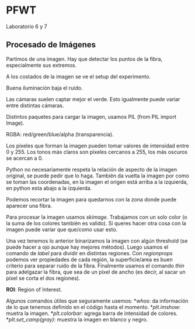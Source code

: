 # PFWT
Laboratorio 6 y 7

## Procesado de Imágenes
Partimos de una imagen. Hay que detectar los puntos de la fibra, especialmente sus extremos.

A los costados de la imagen se ve el setup del experimento.

Buena iluminación baja el ruido.

Las cámaras suelen captar mejor el verde. Esto igualmente puede variar entre distintas cámaras.

Distintos paquetes para cargar la imagen, usamos PIL (from PIL import Image).

RGBA: red/green/blue/alpha (transparencia).

Los píxeles que forman la imagen pueden tomar valores de intensidad entre 0 y 255. Los tonos más claros son píxeles cercanos a 255, los más oscuros se acercan a 0.

Python no necesariamente respeta la relación de aspecto de la imagen original, se puede pedir que lo haga. También da vuelta la imagen por como se toman las coordenadas, en la imagen el origen está arriba a la izquierda, en python esta abajo a la izquierda.

Podemos recortar la imagen para quedarnos con la zona donde puede aparecer una fibra.

Para procesar la imagen usamos _skimage_. Trabajamos con un solo color (o la suma de los colores también es valido). Si queres hacer otra cosa con la imagen puede variar que que/como usar esto.

Una vez tenemos lo anterior binarizamos la imagen con algún threshold (se puede hacer a ojo aunque hay mejores métodos). Luego usamos el comando de _label_ para dividir en distintas regiones. Con _regionprops_ podemos ver propiedades de cada región, la superficie/area es buen criterio para separar ruido de la fibra. Finalmente usamos el comando _thin_ para adelgazar la fibra, que sea de un píxel de ancho (es decir, al sacar un píxel se corta el dos regiones). 

**ROI**: Region of Interest.

Algunos comandos útiles que seguramente usemos:
*_whos_: da información de lo que tenemos definido en el código hasta el momento.
*_plt.imshow_: muetra la imagen.
*_plt.colorbar_: agrega barra de intensidad de colores.
*_plt.set\_camp(gray)_: muestra la imagen en blanco y negro.



